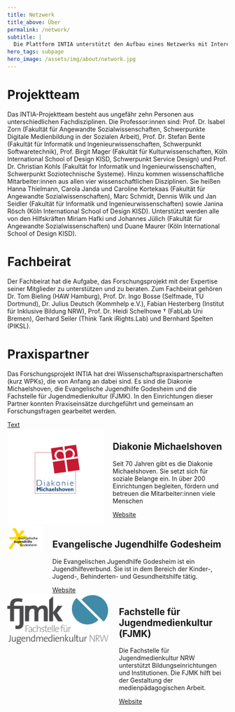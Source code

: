 ```yaml
---
title: Netzwerk
title_above: Über
permalink: /network/
subtitle: |
  Die Plattform INTIA unterstützt den Aufbau eines Netzwerks mit Interesse an digitalen und technischen Alltagshilfen. Schon dabei sind: das INTIA-Projektteam, der Fachbeirat des Projekts und seine Praxispartner. Alle verbindet der Wunsch, sich untereinander und mit Fachkräften der Sozialen Arbeit und den beteiligten Wissenschaftler:innen auszutauschen und ein Netzwerk zu bilden. Gemeinsam kann das Netzwerk wachsen.
hero_tags: subpage
hero_image: /assets/img/about/network.jpg
---
```


<div class="highlighter">

# Projektteam

Das INTIA-Projektteam besteht aus ungefähr zehn Personen aus unterschiedlichen Fachdisziplinen. Die Professor:innen sind: Prof. Dr. lsabel Zorn (Fakultät für Angewandte Sozialwissenschaften, Schwerpunkte Digitale Medienbildung in der Sozialen Arbeit), Prof. Dr. Stefan Bente (Fakultät für lnformatik und lngenieurwissenschaften, Schwerpunkt Softwaretechnik), Prof. Birgit Mager (Fakultät für Kulturwissenschaften, Köln lnternational School of Design KISD, Schwerpunkt Service Design) und Prof. Dr. Christian Kohls (Fakultät for lnformatik und lngenieurwissenschaften, Schwerpunkt Soziotechnische Systeme). Hinzu kommen wissenschaftliche Mitarbeiter:innen aus allen vier wissenschaftlichen Disziplinen. Sie heißen Hanna Thielmann, Carola Janda und Caroline Kortekaas (Fakultät für Angewandte Sozialwissenschaften), Marc Schmidt, Dennis Wilk und Jan Seidler (Fakultät für lnformatik und lngenieurwissenschaften) sowie Janina Rösch (Köln lnternational School of Design KISD). Unterstützt werden alle von den Hilfskräften Miriam Hafki und Johannes Jülich (Fakultät für Angewandte Sozialwissenschaften) und Duane Maurer (Köln lnternational School of Design KISD).

</div>

<div class="highlighter">

# Fachbeirat

Der Fachbeirat hat die Aufgabe, das Forschungsprojekt mit der Expertise seiner Mitglieder zu unterstützen und zu beraten. Zum Fachbeirat gehören Dr. Tom Bieling (HAW Hamburg), Prof. Dr. Ingo Bosse (Selfmade, TU Dortmund), Dr. Julius Deutsch (Kommhelp e.V.), Fabian Hesterberg (Institut für Inklusive Bildung NRW), Prof. Dr. Heidi Schelhowe † (FabLab Uni Bremen), Gerhard Seiler (Think Tank iRights.Lab) und Bernhard Spelten (PIKSL).

</div>

<div class="highlighter">

# Praxispartner

Das Forschungsprojekt INTIA hat drei Wissenschaftspraxispartnerschaften (kurz WPKs), die von Anfang an dabei sind. Es sind die Diakonie Michaelshoven, die Evangelische Jugendhilfe Godesheim und die Fachstelle für Jugendmedienkultur (FJMK). In den Einrichtungen dieser Partner konnten Praxiseinsätze durchgeführt und gemeinsam an Forschungsfragen gearbeitet werden.

  <a href="#" class="button is-rounded is-dark">
      <span class="icon is-small">
        <i class="fas fa-chevron-right fa-xs"></i>
      </span>
      <span>Text</span>
  </a>
  <div class="clear"></div>

<div class="columns">       
  <div class="column is-4 is-round is-centered">
    <img src="/assets/img/logos/diakonie_michaelshoven.png" alt="placeholder" class="">
  </div>
<div class="column">

## Diakonie Michaelshoven

Seit 70 Jahren gibt es die Diakonie Michaelshoven. Sie setzt sich für soziale Belange ein. In über 200 Einrichtungen begleiten, fördern und betreuen die Mitarbeiter:innen viele Menschen

  <a href="#" class="button is-rounded is-dark">
      <span>Website</span>
      <span class="icon is-small">
        <i class="fas fa-external-link-alt fa-xs"></i>
      </span>
  </a>
  <div class="clear"></div>                          
  </div>
  </div>

  <div class="columns">       
  <div class="column is-4 is-round is-centered">
    <img src="/assets/img/logos/ev_jugendhilfe_godesheim.png" alt="placeholder" class="">
  </div>
<div class="column">

## Evangelische Jugendhilfe Godesheim

Die Evangelischen Jugendhilfe Godesheim ist ein Jugendhilfeverbund. Sie ist in dem Bereich der Kinder-, Jugend-, Behinderten- und Gesundheitshilfe tätig.

  <a href="#" class="button is-rounded is-dark">
      <span>Website</span>
      <span class="icon is-small">
        <i class="fas fa-external-link-alt fa-xs"></i>
      </span>
  </a>
  <div class="clear"></div>                          
  </div>
  </div>

  <div class="columns">       
  <div class="column is-4 is-round is-centered">
    <img src="/assets/img/logos/fjmk.png" alt="placeholder" class="">
  </div>
<div class="column">

## Fachstelle für Jugendmedienkultur (FJMK)

Die Fachstelle für Jugendmedienkultur NRW unterstützt Bildungseinrichtungen und Institutionen. Die FJMK hilft bei der Gestaltung der medienpädagogischen Arbeit.

  <a href="#" class="button is-rounded is-dark">
      <span>Website</span>
      <span class="icon is-small">
        <i class="fas fa-external-link-alt fa-xs"></i>
      </span>
  </a>
  <div class="clear"></div>                          
  </div>
  </div>

</div>
